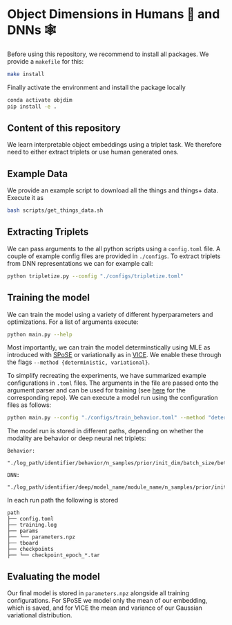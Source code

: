 # Object Dimensions in Humans :elf: and DNNs :spider_web:

Before using this repository, we recommend to install all packages. We provide a `makefile` for this:

```bash
make install
```

Finally activate the environment and install the package locally

```bash
conda activate objdim
pip install -e .
```


## Content of this repository

We learn interpretable object embeddings using a triplet task. We therefore need to either extract triplets or use human generated ones.

## Example Data

We provide an example script to download all the things and things+ data. Execute it as 

```bash
bash scripts/get_things_data.sh
```

## Extracting Triplets

We can pass arguments to the all python scripts using a `config.toml` file. A couple of example config files are provided in `./configs`. To extract triplets from DNN representations we can for example call:

```bash
python tripletize.py --config "./configs/tripletize.toml"
```

## Training the model

We can train the model using a variety of different hyperparameters and optimizations. 
For a list of arguments execute:

```bash
python main.py --help
```

Most importantly, we can train the model determinstically using MLE as introduced with [SPoSE](https://www.nature.com/articles/s41562-020-00951-3) or variationally as in [VICE](https://arxiv.org/abs/2205.00756). We enable these through the flags `--method {deterministic, variational}`.

To simplify recreating the experiments, we have summarized example configurations in `.toml` files. The arguments in the file are passed onto the argument parser and can be used for training (see [here](https://github.com/florianmahner/toml-argparse) for the corresponding repo). We can execute a model run using the configuration files as follows:


```bash
python main.py --config "./configs/train_behavior.toml" --method "deterministic"
```


The model run is stored in different paths, depending on whether the modality are behavior or deep neural net triplets:

```
Behavior: 
    "./log_path/identifier/behavior/n_samples/prior/init_dim/batch_size/beta/seed"

DNN: 
    "./log_path/identifier/deep/model_name/module_name/n_samples/prior/init_dim/batch_size/beta/seed"
```

In each run path the following is stored

```
path
├── config.toml
├── training.log
├── params
├── └── parameters.npz
├── tboard
├── checkpoints
├── └── checkpoint_epoch_*.tar
```

## Evaluating the model

Our final model is stored in `parameters.npz` alongside all training configurations. For SPoSE we model only the mean of our embedding, which is saved, and for VICE the mean and variance of our Gaussian variational distribution.